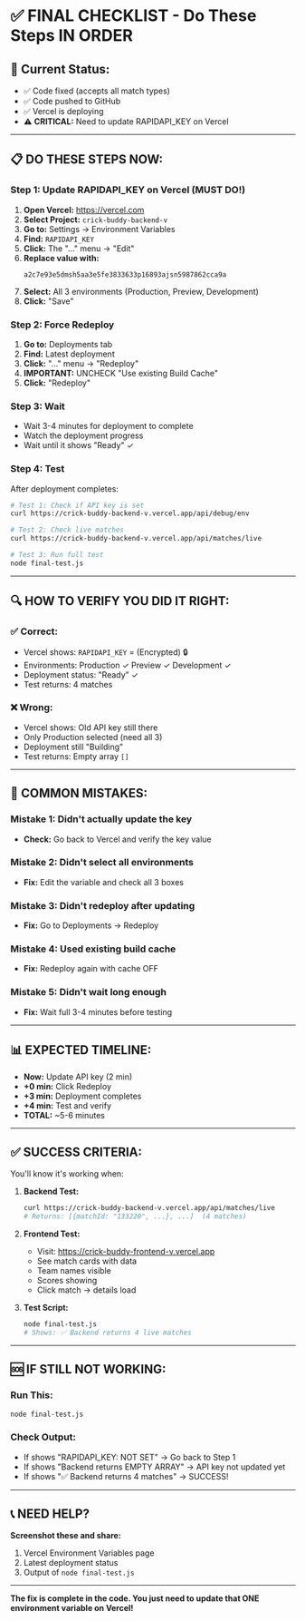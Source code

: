 # ✅ FINAL CHECKLIST - Do These Steps IN ORDER

## 🎯 Current Status:
- ✅ Code fixed (accepts all match types)
- ✅ Code pushed to GitHub
- ✅ Vercel is deploying
- ⚠️  **CRITICAL:** Need to update RAPIDAPI_KEY on Vercel

---

## 📋 DO THESE STEPS NOW:

### Step 1: Update RAPIDAPI_KEY on Vercel (MUST DO!)

1. **Open Vercel:** https://vercel.com
2. **Select Project:** `crick-buddy-backend-v`
3. **Go to:** Settings → Environment Variables
4. **Find:** `RAPIDAPI_KEY`
5. **Click:** The "..." menu → "Edit"
6. **Replace value with:**
   ```
   a2c7e93e5dmsh5aa3e5fe3833633p16893ajsn5987862cca9a
   ```
7. **Select:** All 3 environments (Production, Preview, Development)
8. **Click:** "Save"

### Step 2: Force Redeploy

1. **Go to:** Deployments tab
2. **Find:** Latest deployment
3. **Click:** "..." menu → "Redeploy"
4. **IMPORTANT:** UNCHECK "Use existing Build Cache"
5. **Click:** "Redeploy"

### Step 3: Wait

- Wait 3-4 minutes for deployment to complete
- Watch the deployment progress
- Wait until it shows "Ready" ✓

### Step 4: Test

After deployment completes:

```bash
# Test 1: Check if API key is set
curl https://crick-buddy-backend-v.vercel.app/api/debug/env

# Test 2: Check live matches
curl https://crick-buddy-backend-v.vercel.app/api/matches/live

# Test 3: Run full test
node final-test.js
```

---

## 🔍 HOW TO VERIFY YOU DID IT RIGHT:

### ✅ Correct:
- Vercel shows: `RAPIDAPI_KEY` = (Encrypted) 🔒
- Environments: Production ✓ Preview ✓ Development ✓
- Deployment status: "Ready" ✓
- Test returns: 4 matches

### ❌ Wrong:
- Vercel shows: Old API key still there
- Only Production selected (need all 3)
- Deployment still "Building"
- Test returns: Empty array `[]`

---

## 🚨 COMMON MISTAKES:

### Mistake 1: Didn't actually update the key
- **Check:** Go back to Vercel and verify the key value

### Mistake 2: Didn't select all environments
- **Fix:** Edit the variable and check all 3 boxes

### Mistake 3: Didn't redeploy after updating
- **Fix:** Go to Deployments → Redeploy

### Mistake 4: Used existing build cache
- **Fix:** Redeploy again with cache OFF

### Mistake 5: Didn't wait long enough
- **Fix:** Wait full 3-4 minutes before testing

---

## 📊 EXPECTED TIMELINE:

- **Now:** Update API key (2 min)
- **+0 min:** Click Redeploy
- **+3 min:** Deployment completes
- **+4 min:** Test and verify
- **TOTAL:** ~5-6 minutes

---

## ✅ SUCCESS CRITERIA:

You'll know it's working when:

1. **Backend Test:**
   ```bash
   curl https://crick-buddy-backend-v.vercel.app/api/matches/live
   # Returns: [{matchId: "133220", ...}, ...]  (4 matches)
   ```

2. **Frontend Test:**
   - Visit: https://crick-buddy-frontend-v.vercel.app
   - See match cards with data
   - Team names visible
   - Scores showing
   - Click match → details load

3. **Test Script:**
   ```bash
   node final-test.js
   # Shows: ✅ Backend returns 4 live matches
   ```

---

## 🆘 IF STILL NOT WORKING:

### Run This:
```bash
node final-test.js
```

### Check Output:
- If shows "RAPIDAPI_KEY: NOT SET" → Go back to Step 1
- If shows "Backend returns EMPTY ARRAY" → API key not updated yet
- If shows "✅ Backend returns 4 matches" → SUCCESS!

---

## 📞 NEED HELP?

**Screenshot these and share:**
1. Vercel Environment Variables page
2. Latest deployment status
3. Output of `node final-test.js`

---

**The fix is complete in the code. You just need to update that ONE environment variable on Vercel!**
